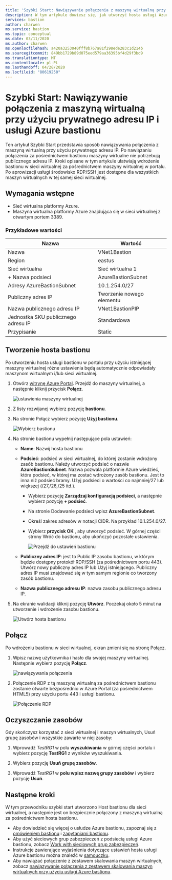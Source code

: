 ```yaml
---
title: 'Szybki Start: Nawiązywanie połączenia z maszyną wirtualną przy użyciu prywatnego adresu IP: Azure bastionu'
description: W tym artykule dowiesz się, jak utworzyć hosta usługi Azure bastionu z poziomu maszyny wirtualnej i bezpiecznie połączyć się przy użyciu prywatnego adresu IP.
services: bastion
author: charwen
ms.service: bastion
ms.topic: conceptual
ms.date: 03/11/2020
ms.author: charwen
ms.openlocfilehash: a420a3253040fff8b767a81f298ede283c1d214b
ms.sourcegitcommit: 849bb1729b89d075eed579aa36395bf4d29f3bd9
ms.translationtype: MT
ms.contentlocale: pl-PL
ms.lasthandoff: 04/28/2020
ms.locfileid: "80619250"
---
```

# <a name="quickstart-connect-to-a-virtual-machine-using-a-private-ip-address-and-azure-bastion"></a>Szybki Start: Nawiązywanie połączenia z maszyną wirtualną przy użyciu prywatnego adresu IP i usługi Azure bastionu

Ten artykuł Szybki Start przedstawia sposób nawiązywania połączenia z maszyną wirtualną przy użyciu prywatnego adresu IP. Po nawiązaniu połączenia za pośrednictwem bastionu maszyny wirtualne nie potrzebują publicznego adresu IP. Kroki opisane w tym artykule ułatwiają wdrożenie bastionu w sieci wirtualnej za pośrednictwem maszyny wirtualnej w portalu. Po aprowizacji usługi środowisko RDP/SSH jest dostępne dla wszystkich maszyn wirtualnych w tej samej sieci wirtualnej.

## <a name="prerequisites"></a><a name="prereq"></a>Wymagania wstępne

* Sieć wirtualna platformy Azure.
* Maszyna wirtualna platformy Azure znajdująca się w sieci wirtualnej z otwartym portem 3389.

### <a name="example-values"></a>Przykładowe wartości

|**Nazwa** | **Wartość** |
| --- | --- |
| Nazwa |  VNet1Bastion |
| Region | eastus |
| Sieć wirtualna |  Sieć wirtualna 1 |
| + Nazwa podsieci | AzureBastionSubnet |
| Adresy AzureBastionSubnet |  10.1.254.0/27 |
| Publiczny adres IP |  Tworzenie nowego elementu |
| Nazwa publicznego adresu IP | VNet1BastionPIP  |
| Jednostka SKU publicznego adresu IP |  Standardowa  |
| Przypisanie  | Static |

## <a name="create-a-bastion-host"></a><a name="createvmset"></a>Tworzenie hosta bastionu

Po utworzeniu hosta usługi bastionu w portalu przy użyciu istniejącej maszyny wirtualnej różne ustawienia będą automatycznie odpowiadały maszynom wirtualnym i/lub sieci wirtualnej.

1. Otwórz [witrynę Azure Portal](https://portal.azure.com). Przejdź do maszyny wirtualnej, a następnie kliknij przycisk **Połącz**.

   ![ustawienia maszyny wirtualnej](./media/quickstart-host-portal/vm-settings.png)
1. Z listy rozwijanej wybierz pozycję **bastionu**.
1. Na stronie Połącz wybierz pozycję **Użyj bastionu**.

   ![Wybierz bastionu](./media/quickstart-host-portal/select-bastion.png)

1. Na stronie bastionu wypełnij następujące pola ustawień:

   * **Name**: Nazwij hosta bastionu
   * **Podsieć**: podsieć w sieci wirtualnej, do której zostanie wdrożony zasób bastionu. Należy utworzyć podsieć o nazwie **AzureBastionSubnet**. Nazwa pozwala platformie Azure wiedzieć, która podsieć, w której ma zostać wdrożony zasób bastionu. Jest to inna niż podsieć bramy. Użyj podsieci o wartości co najmniej/27 lub większej (/27,/26,/25 itd.).
   
      * Wybierz pozycję **Zarządzaj konfiguracją podsieci**, a następnie wybierz pozycję **+ podsieć**.
      * Na stronie Dodawanie podsieci wpisz **AzureBastionSubnet**.
      * Określ zakres adresów w notacji CIDR. Na przykład 10.1.254.0/27.
      * Wybierz **przycisk OK** , aby utworzyć podsieć. W górnej części strony Wróć do bastionu, aby ukończyć pozostałe ustawienia.

         ![Przejdź do ustawień bastionu](./media/quickstart-host-portal/navigate-bastion.png)
   * **Publiczny adres IP**: jest to Public IP zasobu bastionu, w którym będzie dostępny protokół RDP/SSH (za pośrednictwem portu 443). Utwórz nowy publiczny adres IP lub Użyj istniejącego. Publiczny adres IP musi znajdować się w tym samym regionie co tworzony zasób bastionu.
   * **Nazwa publicznego adresu IP**: nazwa zasobu publicznego adresu IP.
1. Na ekranie walidacji kliknij pozycję **Utwórz**. Poczekaj około 5 minut na utworzenie i wdrożenie zasobu bastionu.

   ![Utwórz hosta bastionu](./media/quickstart-host-portal/bastion-settings.png)

## <a name="connect"></a><a name="connect"></a>Połącz

Po wdrożeniu bastionu w sieci wirtualnej, ekran zmieni się na stronę Połącz.

1. Wpisz nazwę użytkownika i hasło dla swojej maszyny wirtualnej. Następnie wybierz pozycję **Połącz**.

   ![nawiązywania połączenia](./media/quickstart-host-portal/connect.png)
1. Połączenie RDP z tą maszyną wirtualną za pośrednictwem bastionu zostanie otwarte bezpośrednio w Azure Portal (za pośrednictwem HTML5) przy użyciu portu 443 i usługi bastionu.

   ![Połączenie RDP](./media/quickstart-host-portal/443-rdp.png)

## <a name="clean-up-resources"></a>Oczyszczanie zasobów

Gdy skończysz korzystać z sieci wirtualnej i maszyn wirtualnych, Usuń grupę zasobów i wszystkie zawarte w niej zasoby:

1. Wprowadź *TestRG1* w polu **wyszukiwania** w górnej części portalu i wybierz pozycję **TestRG1** z wyników wyszukiwania.

2. Wybierz pozycję **Usuń grupę zasobów**.

3. Wprowadź *TestRG1* w **polu wpisz nazwę grupy zasobów** i wybierz pozycję **Usuń**.

## <a name="next-steps"></a>Następne kroki

W tym przewodniku szybki start utworzono Host bastionu dla sieci wirtualnej, a następnie jest on bezpiecznie połączony z maszyną wirtualną za pośrednictwem hosta bastionu.

* Aby dowiedzieć się więcej o usłudze Azure bastionu, zapoznaj się z [omówieniem bastionu](bastion-overview.md) i [zapytaniami bastionu](bastion-faq.md).
* Aby użyć sieciowych grup zabezpieczeń z podsiecią usługi Azure bastionu, zobacz [Work with sieciowych grup zabezpieczeń](bastion-nsg.md).
* Instrukcje zawierające wyjaśnienia dotyczące ustawień hosta usługi Azure bastionu można znaleźć w [samouczku](bastion-create-host-portal.md).
* Aby nawiązać połączenie z zestawem skalowania maszyn wirtualnych, zobacz [nawiązywanie połączenia z zestawem skalowania maszyn wirtualnych przy użyciu usługi Azure bastionu](bastion-connect-vm-scale-set.md).